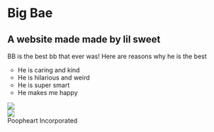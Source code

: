 <link rel="stylesheet" href="main.css"/>
<html>
    <head>
     <h1>Big Bae</h1>
    <div class="middle">
     <h2> A website made made by lil sweet</h2>
    </head>
    <body>
    <text>
        <p1>BB is the best bb that ever was!</p1>
        <p2>Here are reasons why he is the best</p>
        <ul style="list-style-type:circle;">
            <li> He is caring and kind</li>
            <li> He is hilarious and weird</li>
            <li> He is super smart </li>
            <li> He makes me happy</li>
    <text>
    </div>
    <div class= "image1">
        <img src = "https://user-images.githubusercontent.com/62961524/78076250-e84f8d80-735a-11ea-9ff8-f02421289083.jpg">
    </div>
<div class = "image 2">
<img src ="https://i.pinimg.com/originals/fc/2c/92/fc2c9216284a5abb18ae6903edcd09d2.jpg">
</div>
<p5>Poopheart Incorporated</p5>


<html>
